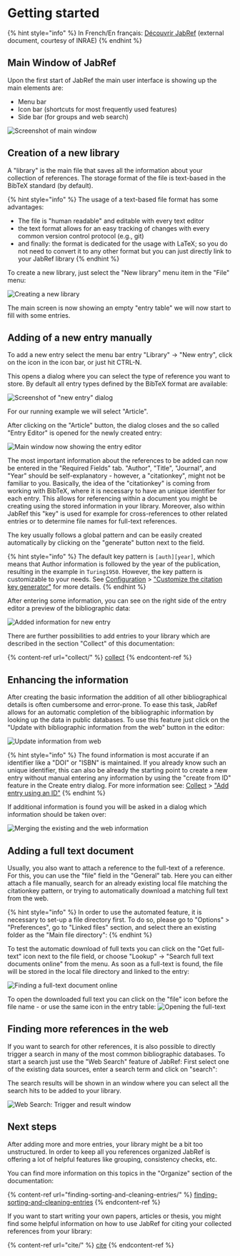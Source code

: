 # Getting started

{% hint style="info" %}
In French/En français: [Découvrir JabRef](https://github.com/JabRef/user-documentation/raw/main/en/.gitbook/assets/infodoc-jabref-2020-09-09-1.pdf) (external document, courtesy of INRAE)
{% endhint %}

## Main Window of JabRef

Upon the first start of JabRef the main user interface is showing up the main elements are:

* Menu bar
* Icon bar (shortcuts for most frequently used features)
* Side bar (for groups and web search)

![Screenshot of main window](<.gitbook/assets/getting-started-main-screen (1) (1) (2) (2) (2) (2) (2) (2) (2) (3) (3) (3) (3) (4).png>)

## Creation of a new library

A "library" is the main file that saves all the information about your collection of references. The storage format of the file is text-based in the BibTeX standard (by default).

{% hint style="info" %}
The usage of a text-based file format has some advantages:

* The file is "human readable" and editable with every text editor
* the text format allows for an easy tracking of changes with every common version control protocol (e.g., git)
* and finally: the format is dedicated for the usage with LaTeX; so you do not need to convert it to any other format but you can just directly link to your JabRef library
{% endhint %}

To create a new library, just select the "New library" menu item in the "File" menu:

![Creating a new library](<.gitbook/assets/getting-started-new-library (1) (1) (2) (2) (2) (2) (1) (2) (2) (4) (4) (4) (3) (1).png>)

The main screen is now showing an empty "entry table" we will now start to fill with some entries.

## Adding of a new entry manually

To add a new entry select the menu bar entry "Library" -> "New entry", click on the icon in the icon bar, or just hit CTRL-N.

This opens a dialog where you can select the type of reference you want to store. By default all entry types defined by the BibTeX format are available:

![Screenshot of "new entry" dialog](<.gitbook/assets/getting-started-new-entry (2) (2) (2) (2) (2) (2) (2) (3) (3) (3) (1) (1).png>)

For our running example we will select "Article".

After clicking on the "Article" button, the dialog closes and the so called "Entry Editor" is opened for the newly created entry:

![Main window now showing the entry editor](<.gitbook/assets/getting-started-entry-editor (2) (2) (2) (2) (2) (2) (2) (2) (2) (2).png>)

The most important information about the references to be added can now be entered in the "Required Fields" tab. "Author", "Title", "Journal", and "Year" should be self-explanatory - however, a "citationkey", might not be familiar to you. Basically, the idea of the "citationkey" is coming from working with BibTeX, where it is necessary to have an unique identifier for each entry. This allows for referencing within a document you might be creating using the stored information in your library. Moreover, also within JabRef this "key" is used for example for cross-references to other related entries or to determine file names for full-text references.

The key usually follows a global pattern and can be easily created automatically by clicking on the "generate" button next to the field.

{% hint style="info" %}
The default key pattern is `[auth][year]`, which means that Author information is followed by the year of the publication, resulting in the example in `Turing1950`. However, the key pattern is customizable to your needs. See [Configuration](https://docs.jabref.org/setup) > ["Customize the citation key generator"](https://docs.jabref.org/setup/citationkeypatterns) for more details.
{% endhint %}

After entering some information, you can see on the right side of the entry editor a preview of the bibliographic data:

![Added information for new entry](<.gitbook/assets/getting-started-filled-entry-editor (1) (1) (2) (2) (2) (2) (2) (2) (2) (3) (5).png>)

There are further possibilities to add entries to your library which are described in the section "Collect" of this documentation:

{% content-ref url="collect/" %}
[collect](collect/)
{% endcontent-ref %}

## Enhancing the information

After creating the basic information the addition of all other bibliographical details is often cumbersome and error-prone. To ease this task, JabRef allows for an automatic completion of the bibliographic information by looking up the data in public databases. To use this feature just click on the "Update with bibliographic information from the web" button in the editor:

![Update information from web](<.gitbook/assets/getting-started-entry-editor-update-from-web (1) (1) (2) (2) (2) (2) (2) (2) (2) (4) (4) (4) (4) (2).png>)

{% hint style="info" %}
The found information is most accurate if an identifier like a "DOI" or "ISBN" is maintained. If you already know such an unique identifier, this can also be already the starting point to create a new entry without manual entering any information by using the "create from ID" feature in the Create entry dialog. For more information see: [Collect](https://docs.jabref.org/collect) > ["Add entry using an ID"](https://docs.jabref.org/collect/add-entry-using-an-id)
{% endhint %}

If additional information is found you will be asked in a dialog which information should be taken over:

![Merging the existing and the web information](<.gitbook/assets/getting-started-merge-entries (2) (2) (2) (2) (2) (2) (2) (4) (4) (4) (3) (1).png>)

## Adding a full text document

Usually, you also want to attach a reference to the full-text of a reference. For this, you can use the "file" field in the "General" tab. Here you can either attach a file manually, search for an already existing local file matching the citationkey pattern, or trying to automatically download a matching full text from the web.

{% hint style="info" %}
In order to use the automated feature, it is necessary to set-up a file directory first. To do so, please go to "Options" > "Preferences", go to "Linked files" section, and select there an existing folder as the "Main file directory":
{% endhint %}

To test the automatic download of full texts you can click on the "Get full-text" icon next to the file field, or choose "Lookup" -> "Search full text documents online" from the menu. As soon as a full-text is found, the file will be stored in the local file directory and linked to the entry:

![Finding a full-text document online](<.gitbook/assets/getting-started-entry-editor-full-text (2) (2) (2) (2) (2) (2) (1) (2) (2).png>)

To open the downloaded full text you can click on the "file" icon before the file name - or use the same icon in the entry table: ![Opening the full-text](<.gitbook/assets/getting-started-open-fulltext (1) (1) (2) (2) (2) (2) (2) (2) (2) (4) (4) (4) (2) (1).png>)

## Finding more references in the web

If you want to search for other references, it is also possible to directly trigger a search in many of the most common bibliographic databases. To start a search just use the "Web Search" feature of JabRef: First select one of the existing data sources, enter a search term and click on "search":

The search results will be shown in an window where you can select all the search hits to be added to your library.

![Web Search: Trigger and result window](<.gitbook/assets/getting-started-import-from-web (1) (2) (2) (2) (2) (2) (2) (2) (3) (3) (3) (2) (1).png>)

## Next steps

After adding more and more entries, your library might be a bit too unstructured. In order to keep all you references organized JabRef is offering a lot of helpful features like grouping, consistency checks, etc.

You can find more information on this topics in the "Organize" section of the documentation:

{% content-ref url="finding-sorting-and-cleaning-entries/" %}
[finding-sorting-and-cleaning-entries](finding-sorting-and-cleaning-entries/)
{% endcontent-ref %}

If you want to start writing your own papers, articles or thesis, you might find some helpful information on how to use JabRef for citing your collected references from your library:

{% content-ref url="cite/" %}
[cite](cite/)
{% endcontent-ref %}
